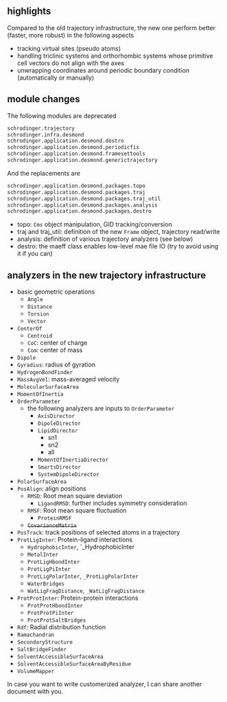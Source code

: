 ## highlights

Compared to the old trajectory infrastructure, the new one perform better (faster, more robust) in the following aspects

* tracking virtual sites (pseudo atoms)
* handling triclinic systems and orthorhombic systems whose primitive cell vectors do not align with the axes
* unwrapping coordinates around periodic boundary condition (automatically or manually)

## module changes

The following modules are deprecated
```python
schrodinger.trajectory
schrodinger.infra.desmond
schrodinger.application.desmond.destro
schrodinger.application.desmond.periodicfix
schrodinger.application.desmond.framesettools
schrodinger.application.desmond.generictrajectory
```

And the replacements are
```python
schrodinger.application.desmond.packages.topo
schrodinger.application.desmond.packages.traj
schrodinger.application.desmond.packages.traj_util
schrodinger.application.desmond.packages.analysis
schrodinger.application.desmond.packages.destro
```

* topo: `Cms` object manipulation, GID tracking/conversion
* traj and traj_util: definition of the new `Frame` object, trajectory read/write
* analysis: definition of various trajectory analyzers (see below)
* destro: the maeff class enables low-level mae file IO (try to avoid using it if you can)

## analyzers in the new trajectory infrastructure
* basic geometric operations
    * `Angle`
    * `Distance`
    * `Torsion`
    * `Vector`
* `CenterOf`
    * `Centroid`
    * `CoC`: center of charge
    * `Com`: center of mass
* `Dipole`
* `Gyradius`: radius of gyration
* `HydrogenBondFinder`
* `MassAvgVel`: mass-averaged velocity
* `MolecularSurfaceArea`
* `MomentOfInertia`
* `OrderParameter`
    * the following analyzers are inputs to `OrderParameter`
        * `AxisDirector`
        * `DipoleDirector`
        * `LipidDirector`
            * sn1
            * sn2
            * all
        * `MomentOfInertiaDirector`
        * `SmartsDirector`
        * `SystemDipoleDirector`
* `PolarSurfaceArea`
* `PosAlign`: align positions
    * `RMSD`: Root mean square deviation
        * `LigandRMSD`: further includes symmetry consideration
    * `RMSF`: Root mean square fluctuation
        * `ProteinRMSF`
    * ~~`CovarianceMatrix`~~
* `PosTrack`: track positions of selected atoms in a trajectory
* `ProtLigInter`: Protein-ligand interactions
    * `HydrophobicInter`, `_HydrophobicInter
    * `MetalInter`
    * `ProtLigHbondInter`
    * `ProtLigPiInter`
    * `ProtLigPolarInter`, `_ProtLigPolarInter`
    * `WaterBridges`
    * `WatLigFragDistance`, `_WatLigFragDistance`
* `ProtProtInter`: Protein-protein interactions
    * `ProtProtHbondInter`
    * `ProtProtPiInter`
    * `ProtProtSaltBridges`
* `Rdf`: Radial distribution function
* `Ramachandran`
* `SecondaryStructure`
* `SaltBridgeFinder`
* `SolventAccessibleSurfaceArea`
* `SolventAccessibleSurfaceAreaByResidue`
* `VolumeMapper`

In case you want to write customerized analyzer, I can share another document with you.
